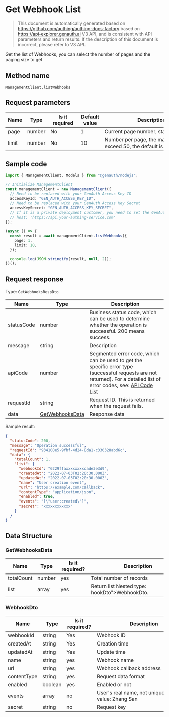 # Get Webhook List

<!--
Warning ⚠️:
Do not modify this document directly,
https://github.com/Authing/authing-docs-factory
Use this project to generate
-->

<LastUpdated />

> This document is automatically generated based on https://github.com/authing/authing-docs-factory based on https://api-explorer.genauth.ai V3 API, and is consistent with API parameters and return results. If the description of this document is incorrect, please refer to V3 API.

Get the list of Webhooks, you can select the number of pages and the paging size to get

## Method name

`ManagementClient.listWebhooks`

## Request parameters

| Name  | Type   | <div style="width:80px">Is it required</div> | <div style="width:60px">Default value</div> | <div style="width:300px">Description</div>                       | <div style="width:200px">Sample value</div> |
| ----- | ------ | -------------------------------------------- | ------------------------------------------- | ---------------------------------------------------------------- | ------------------------------------------- |
| page  | number | No                                           | 1                                           | Current page number, starting from 1                             | `1`                                         |
| limit | number | No                                           | 10                                          | Number per page, the maximum cannot exceed 50, the default is 10 | `10`                                        |

## Sample code

```ts
import { ManagementClient, Models } from "@genauth/nodejs";

// Initialize ManagementClient
const managementClient = new ManagementClient({
  // Need to be replaced with your GenAuth Access Key ID
  accessKeyId: "GEN_AUTH_ACCESS_KEY_ID",
  // Need to be replaced with your GenAuth Access Key Secret
  accessKeySecret: "GEN_AUTH_ACCESS_KEY_SECRET",
  // If it is a private deployment customer, you need to set the GenAuth service domain name
  // host: 'https://api.your-authing-service.com'
});

(async () => {
  const result = await managementClient.listWebhooks({
    page: 1,
    limit: 10,
  });

  console.log(JSON.stringify(result, null, 2));
})();
```

## Request response

Type: `GetWebhooksRespDto`

| Name       | Type                                           | Description                                                                                                                                                                                                                                                                                                                                    |
| ---------- | ---------------------------------------------- | ---------------------------------------------------------------------------------------------------------------------------------------------------------------------------------------------------------------------------------------------------------------------------------------------------------------------------------------------- |
| statusCode | number                                         | Business status code, which can be used to determine whether the operation is successful. 200 means success.                                                                                                                                                                                                                                   |
| message    | string                                         | Description                                                                                                                                                                                                                                                                                                                                    |
| apiCode    | number                                         | Segmented error code, which can be used to get the specific error type (successful requests are not returned). For a detailed list of error codes, see: [API Code List](https://api-explorer.genauth.ai/?tag=group/%E5%BC%80%E5%8F%91%E5%87%86%E5%A4%87#tag/%E5%BC%80%E5%8F%91%E5%87%86%E5%A4%87/%E9%94%99%E8%AF%AF%E5%A4%84%E7%90%86/apiCode) |
| requestId  | string                                         | Request ID. This is returned when the request fails.                                                                                                                                                                                                                                                                                           |
| data       | <a href="#GetWebhooksData">GetWebhooksData</a> | Response data                                                                                                                                                                                                                                                                                                                                  |

Sample result:

```json
{
  "statusCode": 200,
  "message": "Operation successful",
  "requestId": "934108e5-9fbf-4d24-8da1-c330328abd6c",
  "data": {
    "totalCount": 1,
    "list": {
      "webhookId": "6229ffaxxxxxxxxcade3e3d9",
      "createdAt": "2022-07-03T02:20:30.000Z",
      "updatedAt": "2022-07-03T02:20:30.000Z",
      "name": "User creation event",
      "url": "https://example.com/callback",
      "contentType": "application/json",
      "enabled": true,
      "events": "[\"user:created\"]",
      "secret": "xxxxxxxxxxxx"
    }
  }
}
```

## Data Structure

### <a id="GetWebhooksData"></a> GetWebhooksData

| Name       | Type   | <div style="width:80px">Is it required?</div> | <div style="width:300px">Description</div>                                    | <div style="width:200px">Sample value</div> |
| ---------- | ------ | --------------------------------------------- | ----------------------------------------------------------------------------- | ------------------------------------------- |
| totalCount | number | yes                                           | Total number of records                                                       | `1`                                         |
| list       | array  | yes                                           | Return list Nested type: <a href="#WebhooksData"></a>hookDto">WebhookDto</a>. |                                             |

### <a id="WebhookDto"></a> WebhookDto

| Name        | Type    | <div style="width:80px">Is it required?</div> | <div style="width:300px">Description</div>             | <div style="width:200px">Sample value</div> |
| ----------- | ------- | --------------------------------------------- | ------------------------------------------------------ | ------------------------------------------- |
| webhookId   | string  | Yes                                           | Webhook ID                                             | `6229ffaxxxxxxxxcade3e3d9`                  |
| createdAt   | string  | Yes                                           | Creation time                                          | `2022-07-03T02:20:30.000Z`                  |
| updatedAt   | string  | Yes                                           | Update time                                            | `2022-07-03T02:20:30.000Z`                  |
| name        | string  | yes                                           | Webhook name                                           | `User created event`                        |
| url         | string  | yes                                           | Webhook callback address                               | `https://example.com/callback`              |
| contentType | string  | yes                                           | Request data format                                    | application/json                            |
| enabled     | boolean | yes                                           | Enabled or not                                         | `true`                                      |
| events      | array   | no                                            | User's real name, not unique. Example value: Zhang San | `["user:created"]`                          |
| secret      | string  | no                                            | Request key                                            | `xxxxxxxxxxxx`                              |
